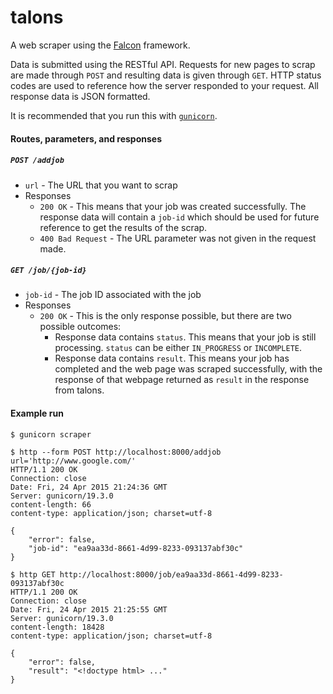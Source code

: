 # talons
A web scraper using the [Falcon](http://falconframework.org/) framework.

Data is submitted using the RESTful API. Requests for new pages to scrap are made through ```POST``` and resulting data is given through ```GET```. HTTP status codes are used to reference how the server responded to your request. All response data is JSON formatted.

It is recommended that you run this with [```gunicorn```](http://gunicorn.org/).

#### Routes, parameters, and responses

##### ```POST /addjob```
- ```url``` - The URL that you want to scrap
- Responses
  - ```200 OK``` - This means that your job was created successfully. The response data will contain a ```job-id``` which should be used for future reference to get the results of the scrap.
  - ```400 Bad Request``` - The URL parameter was not given in the request made.

##### ```GET /job/{job-id}```
- ```job-id``` - The job ID associated with the job
- Responses
  - ```200 OK``` - This is the only response possible, but there are two possible outcomes:
    - Response data contains ```status```. This means that your job is still processing. ```status``` can be either ```IN_PROGRESS``` or ```INCOMPLETE```.
    - Response data contains ```result```. This means your job has completed and the web page was scraped successfully, with the response of that webpage returned as ```result``` in the response from talons.

#### Example run

    $ gunicorn scraper
    
    $ http --form POST http://localhost:8000/addjob url='http://www.google.com/'
    HTTP/1.1 200 OK
    Connection: close
    Date: Fri, 24 Apr 2015 21:24:36 GMT
    Server: gunicorn/19.3.0
    content-length: 66
    content-type: application/json; charset=utf-8
    
    {
        "error": false, 
        "job-id": "ea9aa33d-8661-4d99-8233-093137abf30c"
    }
    
    $ http GET http://localhost:8000/job/ea9aa33d-8661-4d99-8233-093137abf30c
    HTTP/1.1 200 OK                                                                                       
    Connection: close                                                                                     
    Date: Fri, 24 Apr 2015 21:25:55 GMT                                                                   
    Server: gunicorn/19.3.0                                                                               
    content-length: 18428                                                                                 
    content-type: application/json; charset=utf-8                                                         
    
    {                                                                                                     
        "error": false,                                                                                   
        "result": "<!doctype html> ..."
    }
    
